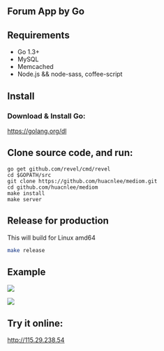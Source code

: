 ## Forum App by Go

## Requirements

- Go 1.3+
- MySQL
- Memcached
- Node.js && node-sass, coffee-script

## Install

### Download & Install Go:

https://golang.org/dl

## Clone source code, and run:

```
go get github.com/revel/cmd/revel
cd $GOPATH/src
git clone https://github.com/huacnlee/mediom.git
cd github.com/huacnlee/mediom
make install
make server
```

## Release for production

This will build for Linux amd64

```bash
make release
```

## Example

![](https://ruby-china-files.b0.upaiyun.com/photo/2015/54b8a61176321df2ae0c8d170115ae3b.png)

![](https://ruby-china-files.b0.upaiyun.com/photo/2015/cdd04fae02d0b78a3cf523e6abf5b198.png)

## Try it online:

http://115.29.238.54
